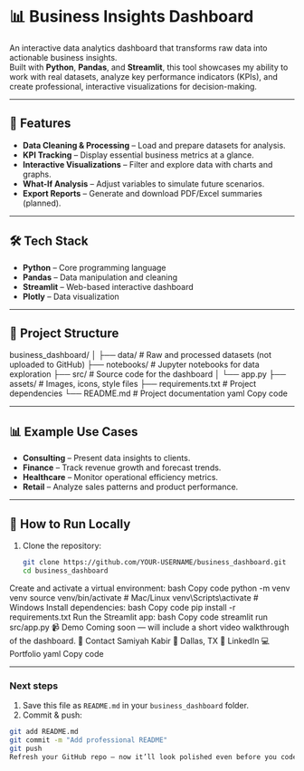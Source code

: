 # 📊 Business Insights Dashboard

An interactive data analytics dashboard that transforms raw data into actionable business insights.  
Built with **Python**, **Pandas**, and **Streamlit**, this tool showcases my ability to work with real datasets, analyze key performance indicators (KPIs), and create professional, interactive visualizations for decision-making.

---

## 🚀 Features
- **Data Cleaning & Processing** – Load and prepare datasets for analysis.
- **KPI Tracking** – Display essential business metrics at a glance.
- **Interactive Visualizations** – Filter and explore data with charts and graphs.
- **What-If Analysis** – Adjust variables to simulate future scenarios.
- **Export Reports** – Generate and download PDF/Excel summaries (planned).

---

## 🛠️ Tech Stack
- **Python** – Core programming language
- **Pandas** – Data manipulation and cleaning
- **Streamlit** – Web-based interactive dashboard
- **Plotly** – Data visualization

---

## 📂 Project Structure
business_dashboard/
│
├── data/ # Raw and processed datasets (not uploaded to GitHub)
├── notebooks/ # Jupyter notebooks for data exploration
├── src/ # Source code for the dashboard
│ └── app.py
├── assets/ # Images, icons, style files
├── requirements.txt # Project dependencies
└── README.md # Project documentation
yaml
Copy code

---

## 📊 Example Use Cases
- **Consulting** – Present data insights to clients.
- **Finance** – Track revenue growth and forecast trends.
- **Healthcare** – Monitor operational efficiency metrics.
- **Retail** – Analyze sales patterns and product performance.

---

## 📌 How to Run Locally
1. Clone the repository:
   ```bash
   git clone https://github.com/YOUR-USERNAME/business_dashboard.git
   cd business_dashboard
Create and activate a virtual environment:
bash
Copy code
python -m venv venv
source venv/bin/activate   # Mac/Linux
venv\Scripts\activate      # Windows
Install dependencies:
bash
Copy code
pip install -r requirements.txt
Run the Streamlit app:
bash
Copy code
streamlit run src/app.py
📹 Demo
Coming soon — will include a short video walkthrough of the dashboard.
📧 Contact
Samiyah Kabir
📍 Dallas, TX
💼 LinkedIn
💻 Portfolio
yaml
Copy code

---

### **Next steps**
1. Save this file as `README.md` in your `business_dashboard` folder.  
2. Commit & push:
```bash
git add README.md
git commit -m "Add professional README"
git push
Refresh your GitHub repo — now it’ll look polished even before you code anything.
